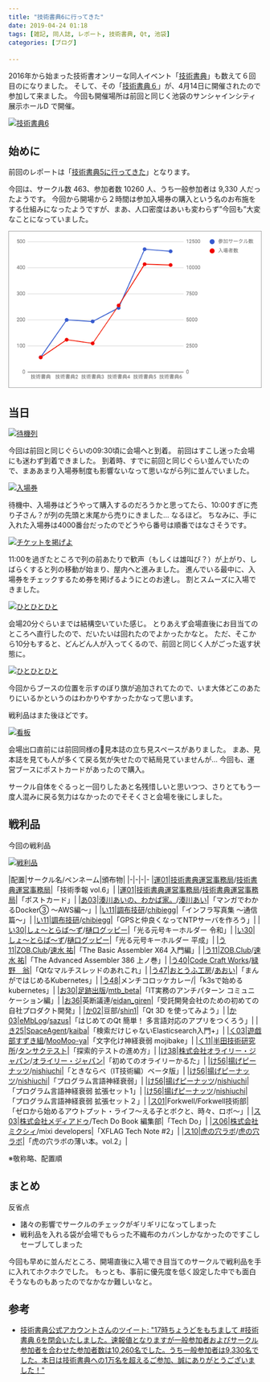 ```yaml
---
title: "技術書典6に行ってきた"
date: 2019-04-24 01:18
tags: [雑記, 同人誌, レポート, 技術書典, Qt, 池袋]
categories: [ブログ]

---
```


2016年から始まった技術書オンリーな同人イベント「[技術書典](https://techbookfest.org/)」も数えて６回目のになりました。
そして、その「[技術書典６](https://techbookfest.org/event/tbf06)」が、4月14日に開催されたので参加して来ました。
今回も開催場所は前回と同じく池袋のサンシャインシティ 展示ホールD で開催。

[<img src="{{ thumbnail('/images/20190414_tf6.jpg', 640, 640) }}" alt="技術書典6">](/images/20190414_tf6.jpg)

## 始めに

前回のレポートは「[技術書典5に行ってきた](/blog/2018/10/14/techbookfest5.html)」となります。

今回は、サークル数 463、参加者数 10260 人、うち一般参加者は 9,330 人だったようです。
今回から開場から２時間は参加入場券の購入という名のお布施をする仕組みになったようですが、まあ、人口密度はあいも変わらず”今回も”大変なことになっていました。

[![参加人数](/images/20190418_tf1_tf6_graph.png)](https://docs.google.com/spreadsheets/d/1gNVy9ukLn3kYzOC0nyOpysD-Xl3fIzHl26WSSLHC-HY/edit?usp=sharing)

## 当日

[<img src="{{ thumbnail('/images/20190414_tf6_wait_list.jpg', 640, 640) }}" alt="待機列">](/images/20190414_tf6_wait_list.jpg)

今回は前回と同じぐらいの09:30頃に会場へと到着。
前回はすこし迷った会場にも迷わず到着できました。
到着時、すでに前回と同じぐらい並んでいたので、まああまり入場券制度も影響ないなって思いながら列に並んでいました。

[<img src="{{ thumbnail('/images/20190414_tf6_ticket.jpg', 640, 640) }}" alt="入場券">](/images/20190414_tf6_ticket.jpg)

待機中、入場券はどうやって購入するのだろうかと思ってたら、10:00すぎに売り子さん？が列の先頭と末尾から売りにきました... なるほど。
ちなみに、手に入れた入場券は4000番台だったのでどうやら番号は順番ではなさそうです。

[<img src="{{ thumbnail('/images/20190414_tf6_raise_a_ticket.jpg', 640, 640) }}" alt="チケットを掲げよ">](/images/20190414_tf6_raise_a_ticket.jpg)

11:00を過ぎたところで列の前あたりで歓声（もしくは雄叫び？）が上がり、しばらくすると列の移動が始まり、屋内へと進みました。
進んでいる最中に、入場券をチェックするため券を掲げるようにとのお達し。
割とスムーズに入場できました。

[<img src="{{ thumbnail('/images/20190414_tf6_crowd1.jpg', 640, 640) }}" alt="ひとひとひと">](/images/20190414_tf6_crowd1.jpg)

会場20分ぐらいまでは結構空いていた感じ。
とりあえず会場直後にお目当てのところへ直行したので、だいたいは回れたのでよかったかなと。
ただ、そこから10分もすると、どんどん人が入ってくるので、前回と同じく人がごった返す状態に。

[<img src="{{ thumbnail('/images/20190414_tf6_crowd2.jpg', 640, 640) }}" alt="ひとひとひと">](/images/20190414_tf6_crowd2.jpg)

今回からブースの位置を示すのぼり旗が追加されてたので、いま大体どこのあたりにいるかというのはわかりやすかったかなって思います。

戦利品はまた後ほどです。

[<img src="{{ thumbnail('/images/20190414_tf6_kanban.jpg', 640, 640) }}" alt="看板">](/images/20190414_tf6_kanban.jpg)

会場出口直前には前回同様の見本誌の立ち見スペースがありました。
まあ、見本誌を見ても人が多くて戻る気が失せたので結局見ていませんが...
今回も、運営ブースにポストカードがあったので購入。

サークル自体をぐるっと一回りしたあと名残惜しいと思いつつ、さりとてもう一度人混みに戻る気力はなかったのでそそくさと会場を後にしました。

## 戦利品

今回の戦利品

[<img src="{{ thumbnail('/images/20190415_tf6_booty.jpg', 640, 640) }}" alt="戦利品">](/images/20190415_tf6_booty.jpg)

|配置|サークル名/ペンネーム|頒布物|
|-|-|-|-
|[運01](https://techbookfest.org/event/tbf06/circle/254520002)|[技術書典運営事務局](https://techbookfest.org/)/[技術書典運営事務局](https://twitter.com/techbookfest)|「技術季報 vol.6」|
|[運01](https://techbookfest.org/event/tbf06/circle/254520002)|[技術書典運営事務局](https://techbookfest.org/)/[技術書典運営事務局](https://twitter.com/techbookfest)|「ポストカード」|
|[あ03](https://techbookfest.org/event/tbf06/circle/42030002)|[湊川あいの、わかば家。](https://llminatoll.booth.pm/)/[湊川あい](https://twitter.com/webdesignManga)|「マンガでわかるDocker③ 〜AWS編〜」|
|[い11](https://techbookfest.org/event/tbf06/circle/44690003)|[調布技研](https://chofu.tech/)/[chibiegg](https://twitter.com/chibiegg)|「インフラ写真集 〜通信篇〜」|
|[い11](https://techbookfest.org/event/tbf06/circle/44690003)|[調布技研](https://chofu.tech/)/[chibiegg](https://twitter.com/chibiegg)|「GPSと仲良くなってNTPサーバを作ろう」|
|[い30](https://techbookfest.org/event/tbf06/circle/63940006)|[しょ〜とらば〜ず](http://guppy.hatenadiary.jp/)/[樋口グッピー](https://twitter.com/Short_Lovers)|「光る元号キーホルダー 令和」|
|[い30](https://techbookfest.org/event/tbf06/circle/63940006)|[しょ〜とらば〜ず](http://guppy.hatenadiary.jp/)/[樋口グッピー](https://twitter.com/Short_Lovers)|「光る元号キーホルダー 平成」|
|[う11](https://techbookfest.org/event/tbf06/circle/40060004)|[ZOB.Club](http://zob.club/)/[速水 祐](https://twitter.com/yyhayami)|「The Basic Assembler X64 入門編」|
|[う11](https://techbookfest.org/event/tbf06/circle/40060004)|[ZOB.Club](http://zob.club/)/[速水 祐](https://twitter.com/yyhayami)|「The Advanced Assembler 386 上ノ巻」|
|[う40](https://techbookfest.org/event/tbf06/circle/67790001)|[Code Craft Works](http://blog.hermit4.info/)/[緑野　翁](https://twitter.com/hermit4)|「Qtなマルチスレッドのあれこれ」|
|[う47](https://techbookfest.org/event/tbf06/circle/63950001)|[おとうふ工房](https://haraheru.com/)/[あおい](https://twitter.com/_a0i)|「まんがではじめるKubernetes」|
|[う48](https://techbookfest.org/event/tbf06/circle/42120001)|メンチコロッケカレー/|「k3sで始めるkubernetes」|
|[お30](https://techbookfest.org/event/tbf06/circle/50340001)|[足跡出版](https://blog.mtb-production.info/)/[mtb_beta](https://twitter.com/mtb_beta)|「IT実務のアンチパターン コミュニケーション編」|
|[お36](https://techbookfest.org/event/tbf06/circle/38390001)|英断議連/[eidan_giren](https://twitter.com/eidan_giren)|「受託開発会社のための初めての自社プロダクト開発」|
|[か02](https://techbookfest.org/event/tbf06/circle/54540001)|豆部/[shin1](https://twitter.com/shin1_okada)|「Qt 3D を使ってみよう」|
|[か03](https://techbookfest.org/event/tbf06/circle/65860002)|[eMbLog](http://emblog.hatenablog.jp/)/[sazus](https://twitter.com/sazus)|「はじめてのQt 簡単！ 多言語対応のアプリをつくろう」|
|[き25](https://techbookfest.org/event/tbf06/circle/54360002)|[SpaceAgent](https://tech.spaceagent.co.jp/post/techbookfest6)/[kaiba](https://twitter.com/kaiba)|「検索だけじゃないElasticsearch入門+」|
|[く03](https://techbookfest.org/event/tbf06/circle/44780002)|[遊戯部すずき組](https://suzukigu.me/)/[MooMoo-ya](https://twitter.com/suzukigume)|「文字化け神経衰弱 mojibake」|
|[く11](https://techbookfest.org/event/tbf06/circle/65520002)|[半田技術研究所](https://handagiken.booth.pm/)/[タンサクテスト](https://twitter.com/handagiken1)|「探索的テストの進め方」|
|[け38](https://techbookfest.org/event/tbf06/circle/34000003)|[株式会社オライリー・ジャパン](https://www.oreilly.co.jp/books/)/[オライリー・ジャパン](https://twitter.com/oreilly_japan)|「初めてのオライリーかるた」|
|[け56](https://techbookfest.org/event/tbf06/circle/65490007)|[揚げピーナッツ](http://agepeanuts.strikingly.com/)/[nishiuchi](https://twitter.com/agepeanuts)|「ときならべ（IT技術編）ベータ版」|
|[け56](https://techbookfest.org/event/tbf06/circle/65490007)|[揚げピーナッツ](http://agepeanuts.strikingly.com/)/[nishiuchi](https://twitter.com/agepeanuts)|「プログラム言語神経衰弱」|
|[け56](https://techbookfest.org/event/tbf06/circle/65490007)|[揚げピーナッツ](http://agepeanuts.strikingly.com/)/[nishiuchi](https://twitter.com/agepeanuts)|「プログラム言語神経衰弱 拡張セット1」|
|[け56](https://techbookfest.org/event/tbf06/circle/65490007)|[揚げピーナッツ](http://agepeanuts.strikingly.com/)/[nishiuchi](https://twitter.com/agepeanuts)|「プログラム言語神経衰弱 拡張セット２」|
|[ス01](https://techbookfest.org/event/tbf06/circle/279920002)|Forkwell/Forkwell技術部|「ゼロから始めるアウトプット・ライフ〜える子とボクと、時々、ロボ〜」|
|[ス03](https://techbookfest.org/event/tbf06/circle/251830001)|[株式会社メディアドゥ](https://www.mediado.jp/)/Tech Do Book 編集部|「Tech Do」|
|[ス06](https://techbookfest.org/event/tbf06/circle/277820001)|[株式会社ミクシィ](https://mixi.co.jp/recruit/)/mixi developers|「XFLAG Tech Note #2」|
|[ス10](https://techbookfest.org/event/tbf06/circle/253880001)|[虎の穴ラボ](https://yumenosora.co.jp/tora-lab)/[虎の穴ラボ](https://twitter.com/toranoana_lab)|「虎の穴ラボの薄い本。vol.2」|

※敬称略、配置順

## まとめ

反省点

* 諸々の影響でサークルのチェックがギリギリになってしまった
* 戦利品を入れる袋が会場でもらった不織布のカバンしかなかったのですこしセーブしてしまった

今回も早めに並んだところ、開場直後に入場でき目当てのサークルで戦利品を手に入れてホクホクでした。
もっとも、事前に優先度を低く設定した中でも面白そうなものもあったのでなかなか難しいなと。

## 参考

* [技術書典公式アカウントさんのツイート: "17時ちょうどをもちまして #技術書典 6を閉会いたしました。速報値となりますが一般参加者およびサークル参加者を合わせた参加者数は10,260名でした。うち一般参加者は9,330名でした。本日は技術書典への1万名を超えるご参加、誠にありがとうございました！"](https://twitter.com/techbookfest/status/1117338472203710469)
